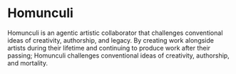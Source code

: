 # Homunculi
Homunculi is an agentic artistic collaborator that challenges conventional ideas of creativity, authorship, and legacy. By creating work alongside artists during their lifetime and continuing to produce work after their passing; Homunculi challenges conventional ideas of creativity, authorship, and mortality.
